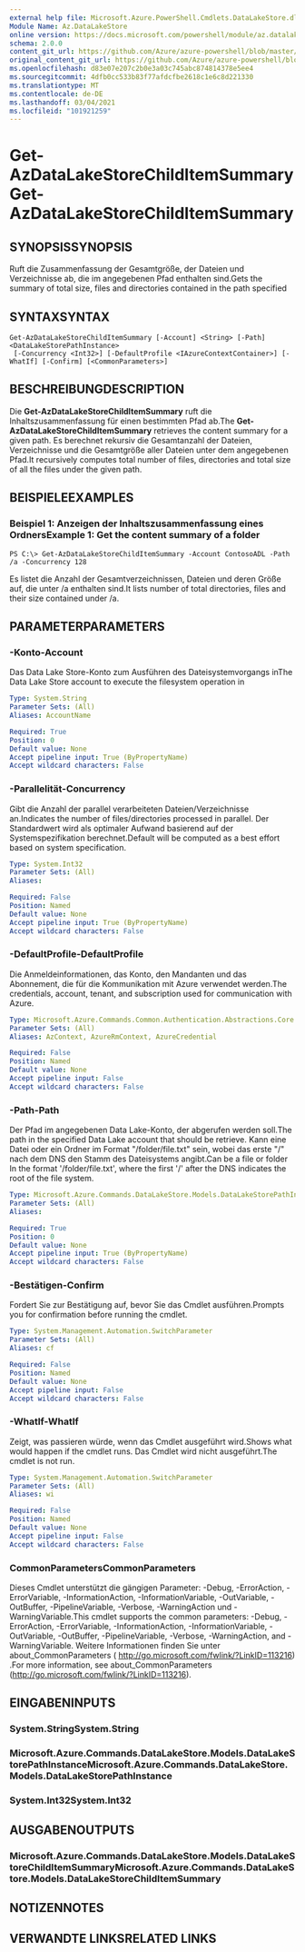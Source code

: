 ```yaml
---
external help file: Microsoft.Azure.PowerShell.Cmdlets.DataLakeStore.dll-Help.xml
Module Name: Az.DataLakeStore
online version: https://docs.microsoft.com/powershell/module/az.datalakestore/get-azdatalakestorechilditemsummary
schema: 2.0.0
content_git_url: https://github.com/Azure/azure-powershell/blob/master/src/DataLakeStore/DataLakeStore/help/Get-AzDataLakeStoreChildItemSummary.md
original_content_git_url: https://github.com/Azure/azure-powershell/blob/master/src/DataLakeStore/DataLakeStore/help/Get-AzDataLakeStoreChildItemSummary.md
ms.openlocfilehash: d83e07e207c2b0e3a03c745abc874814378e5ee4
ms.sourcegitcommit: 4dfb0cc533b83f77afdcfbe2618c1e6c8d221330
ms.translationtype: MT
ms.contentlocale: de-DE
ms.lasthandoff: 03/04/2021
ms.locfileid: "101921259"
---
```

# <span data-ttu-id="4373b-101">Get-AzDataLakeStoreChildItemSummary</span><span class="sxs-lookup"><span data-stu-id="4373b-101">Get-AzDataLakeStoreChildItemSummary</span></span>

## <span data-ttu-id="4373b-102">SYNOPSIS</span><span class="sxs-lookup"><span data-stu-id="4373b-102">SYNOPSIS</span></span>
<span data-ttu-id="4373b-103">Ruft die Zusammenfassung der Gesamtgröße, der Dateien und Verzeichnisse ab, die im angegebenen Pfad enthalten sind.</span><span class="sxs-lookup"><span data-stu-id="4373b-103">Gets the summary of total size, files and directories contained in the path specified</span></span>

## <span data-ttu-id="4373b-104">SYNTAX</span><span class="sxs-lookup"><span data-stu-id="4373b-104">SYNTAX</span></span>

```
Get-AzDataLakeStoreChildItemSummary [-Account] <String> [-Path] <DataLakeStorePathInstance>
 [-Concurrency <Int32>] [-DefaultProfile <IAzureContextContainer>] [-WhatIf] [-Confirm] [<CommonParameters>]
```

## <span data-ttu-id="4373b-105">BESCHREIBUNG</span><span class="sxs-lookup"><span data-stu-id="4373b-105">DESCRIPTION</span></span>
<span data-ttu-id="4373b-106">Die **Get-AzDataLakeStoreChildItemSummary** ruft die Inhaltszusammenfassung für einen bestimmten Pfad ab.</span><span class="sxs-lookup"><span data-stu-id="4373b-106">The **Get-AzDataLakeStoreChildItemSummary** retrieves the content summary for a given path.</span></span> <span data-ttu-id="4373b-107">Es berechnet rekursiv die Gesamtanzahl der Dateien, Verzeichnisse und die Gesamtgröße aller Dateien unter dem angegebenen Pfad.</span><span class="sxs-lookup"><span data-stu-id="4373b-107">It recursively computes total number of files, directories and total size of all the files under the given path.</span></span>

## <span data-ttu-id="4373b-108">BEISPIELE</span><span class="sxs-lookup"><span data-stu-id="4373b-108">EXAMPLES</span></span>

### <span data-ttu-id="4373b-109">Beispiel 1: Anzeigen der Inhaltszusammenfassung eines Ordners</span><span class="sxs-lookup"><span data-stu-id="4373b-109">Example 1: Get the content summary of a folder</span></span>
```
PS C:\> Get-AzDataLakeStoreChildItemSummary -Account ContosoADL -Path /a -Concurrency 128
```

<span data-ttu-id="4373b-110">Es listet die Anzahl der Gesamtverzeichnissen, Dateien und deren Größe auf, die unter /a enthalten sind.</span><span class="sxs-lookup"><span data-stu-id="4373b-110">It lists number of total directories, files and their size contained under /a.</span></span>

## <span data-ttu-id="4373b-111">PARAMETER</span><span class="sxs-lookup"><span data-stu-id="4373b-111">PARAMETERS</span></span>

### <span data-ttu-id="4373b-112">-Konto</span><span class="sxs-lookup"><span data-stu-id="4373b-112">-Account</span></span>
<span data-ttu-id="4373b-113">Das Data Lake Store-Konto zum Ausführen des Dateisystemvorgangs in</span><span class="sxs-lookup"><span data-stu-id="4373b-113">The Data Lake Store account to execute the filesystem operation in</span></span>

```yaml
Type: System.String
Parameter Sets: (All)
Aliases: AccountName

Required: True
Position: 0
Default value: None
Accept pipeline input: True (ByPropertyName)
Accept wildcard characters: False
```

### <span data-ttu-id="4373b-114">-Parallelität</span><span class="sxs-lookup"><span data-stu-id="4373b-114">-Concurrency</span></span>
<span data-ttu-id="4373b-115">Gibt die Anzahl der parallel verarbeiteten Dateien/Verzeichnisse an.</span><span class="sxs-lookup"><span data-stu-id="4373b-115">Indicates the number of files/directories processed in parallel.</span></span>
<span data-ttu-id="4373b-116">Der Standardwert wird als optimaler Aufwand basierend auf der Systemspezifikation berechnet.</span><span class="sxs-lookup"><span data-stu-id="4373b-116">Default will be computed as a best effort based on system specification.</span></span>

```yaml
Type: System.Int32
Parameter Sets: (All)
Aliases:

Required: False
Position: Named
Default value: None
Accept pipeline input: True (ByPropertyName)
Accept wildcard characters: False
```

### <span data-ttu-id="4373b-117">-DefaultProfile</span><span class="sxs-lookup"><span data-stu-id="4373b-117">-DefaultProfile</span></span>
<span data-ttu-id="4373b-118">Die Anmeldeinformationen, das Konto, den Mandanten und das Abonnement, die für die Kommunikation mit Azure verwendet werden.</span><span class="sxs-lookup"><span data-stu-id="4373b-118">The credentials, account, tenant, and subscription used for communication with Azure.</span></span>

```yaml
Type: Microsoft.Azure.Commands.Common.Authentication.Abstractions.Core.IAzureContextContainer
Parameter Sets: (All)
Aliases: AzContext, AzureRmContext, AzureCredential

Required: False
Position: Named
Default value: None
Accept pipeline input: False
Accept wildcard characters: False
```

### <span data-ttu-id="4373b-119">-Path</span><span class="sxs-lookup"><span data-stu-id="4373b-119">-Path</span></span>
<span data-ttu-id="4373b-120">Der Pfad im angegebenen Data Lake-Konto, der abgerufen werden soll.</span><span class="sxs-lookup"><span data-stu-id="4373b-120">The path in the specified Data Lake account that should be retrieve.</span></span>
<span data-ttu-id="4373b-121">Kann eine Datei oder ein Ordner im Format "/folder/file.txt" sein, wobei das erste "/" nach dem DNS den Stamm des Dateisystems angibt.</span><span class="sxs-lookup"><span data-stu-id="4373b-121">Can be a file or folder In the format '/folder/file.txt', where the first '/' after the DNS indicates the root of the file system.</span></span>

```yaml
Type: Microsoft.Azure.Commands.DataLakeStore.Models.DataLakeStorePathInstance
Parameter Sets: (All)
Aliases:

Required: True
Position: 0
Default value: None
Accept pipeline input: True (ByPropertyName)
Accept wildcard characters: False
```

### <span data-ttu-id="4373b-122">-Bestätigen</span><span class="sxs-lookup"><span data-stu-id="4373b-122">-Confirm</span></span>
<span data-ttu-id="4373b-123">Fordert Sie zur Bestätigung auf, bevor Sie das Cmdlet ausführen.</span><span class="sxs-lookup"><span data-stu-id="4373b-123">Prompts you for confirmation before running the cmdlet.</span></span>

```yaml
Type: System.Management.Automation.SwitchParameter
Parameter Sets: (All)
Aliases: cf

Required: False
Position: Named
Default value: None
Accept pipeline input: False
Accept wildcard characters: False
```

### <span data-ttu-id="4373b-124">-WhatIf</span><span class="sxs-lookup"><span data-stu-id="4373b-124">-WhatIf</span></span>
<span data-ttu-id="4373b-125">Zeigt, was passieren würde, wenn das Cmdlet ausgeführt wird.</span><span class="sxs-lookup"><span data-stu-id="4373b-125">Shows what would happen if the cmdlet runs.</span></span>
<span data-ttu-id="4373b-126">Das Cmdlet wird nicht ausgeführt.</span><span class="sxs-lookup"><span data-stu-id="4373b-126">The cmdlet is not run.</span></span>

```yaml
Type: System.Management.Automation.SwitchParameter
Parameter Sets: (All)
Aliases: wi

Required: False
Position: Named
Default value: None
Accept pipeline input: False
Accept wildcard characters: False
```

### <span data-ttu-id="4373b-127">CommonParameters</span><span class="sxs-lookup"><span data-stu-id="4373b-127">CommonParameters</span></span>
<span data-ttu-id="4373b-128">Dieses Cmdlet unterstützt die gängigen Parameter: -Debug, -ErrorAction, -ErrorVariable, -InformationAction, -InformationVariable, -OutVariable, -OutBuffer, -PipelineVariable, -Verbose, -WarningAction und -WarningVariable.</span><span class="sxs-lookup"><span data-stu-id="4373b-128">This cmdlet supports the common parameters: -Debug, -ErrorAction, -ErrorVariable, -InformationAction, -InformationVariable, -OutVariable, -OutBuffer, -PipelineVariable, -Verbose, -WarningAction, and -WarningVariable.</span></span> <span data-ttu-id="4373b-129">Weitere Informationen finden Sie unter about_CommonParameters ( http://go.microsoft.com/fwlink/?LinkID=113216) .</span><span class="sxs-lookup"><span data-stu-id="4373b-129">For more information, see about_CommonParameters (http://go.microsoft.com/fwlink/?LinkID=113216).</span></span>

## <span data-ttu-id="4373b-130">EINGABEN</span><span class="sxs-lookup"><span data-stu-id="4373b-130">INPUTS</span></span>

### <span data-ttu-id="4373b-131">System.String</span><span class="sxs-lookup"><span data-stu-id="4373b-131">System.String</span></span>

### <span data-ttu-id="4373b-132">Microsoft.Azure.Commands.DataLakeStore.Models.DataLakeStorePathInstance</span><span class="sxs-lookup"><span data-stu-id="4373b-132">Microsoft.Azure.Commands.DataLakeStore.Models.DataLakeStorePathInstance</span></span>

### <span data-ttu-id="4373b-133">System.Int32</span><span class="sxs-lookup"><span data-stu-id="4373b-133">System.Int32</span></span>

## <span data-ttu-id="4373b-134">AUSGABEN</span><span class="sxs-lookup"><span data-stu-id="4373b-134">OUTPUTS</span></span>

### <span data-ttu-id="4373b-135">Microsoft.Azure.Commands.DataLakeStore.Models.DataLakeStoreChildItemSummary</span><span class="sxs-lookup"><span data-stu-id="4373b-135">Microsoft.Azure.Commands.DataLakeStore.Models.DataLakeStoreChildItemSummary</span></span>

## <span data-ttu-id="4373b-136">NOTIZEN</span><span class="sxs-lookup"><span data-stu-id="4373b-136">NOTES</span></span>

## <span data-ttu-id="4373b-137">VERWANDTE LINKS</span><span class="sxs-lookup"><span data-stu-id="4373b-137">RELATED LINKS</span></span>
